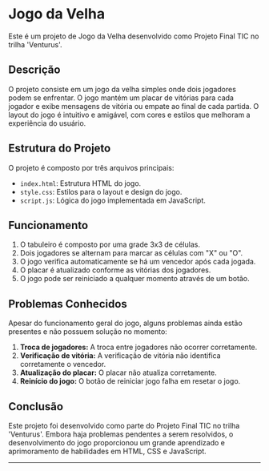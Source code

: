 # Jogo da Velha

Este é um projeto de Jogo da Velha desenvolvido como Projeto Final TIC no trilha 'Venturus'.

## Descrição

O projeto consiste em um jogo da velha simples onde dois jogadores podem se enfrentar. O jogo mantém um placar de vitórias para cada jogador e exibe mensagens de vitória ou empate ao final de cada partida. O layout do jogo é intuitivo e amigável, com cores e estilos que melhoram a experiência do usuário.

## Estrutura do Projeto

O projeto é composto por três arquivos principais:

- `index.html`: Estrutura HTML do jogo.
- `style.css`: Estilos para o layout e design do jogo.
- `script.js`: Lógica do jogo implementada em JavaScript.

## Funcionamento

1. O tabuleiro é composto por uma grade 3x3 de células.
2. Dois jogadores se alternam para marcar as células com "X" ou "O".
3. O jogo verifica automaticamente se há um vencedor após cada jogada.
4. O placar é atualizado conforme as vitórias dos jogadores.
5. O jogo pode ser reiniciado a qualquer momento através de um botão.

## Problemas Conhecidos

Apesar do funcionamento geral do jogo, alguns problemas ainda estão presentes e não possuem solução no momento:

1. **Troca de jogadores:** A troca entre jogadores não ocorrer corretamente.
2. **Verificação de vitória:** A verificação de vitória não identifica corretamente o vencedor.
3. **Atualização do placar:** O placar não atualiza corretamente.
4. **Reinício do jogo:** O botão de reiniciar jogo falha em resetar o jogo.

## Conclusão

Este projeto foi desenvolvido como parte do Projeto Final TIC no trilha 'Venturus'. Embora haja problemas pendentes a serem resolvidos, o desenvolvimento do jogo proporcionou um grande aprendizado e aprimoramento de habilidades em HTML, CSS e JavaScript.

---
